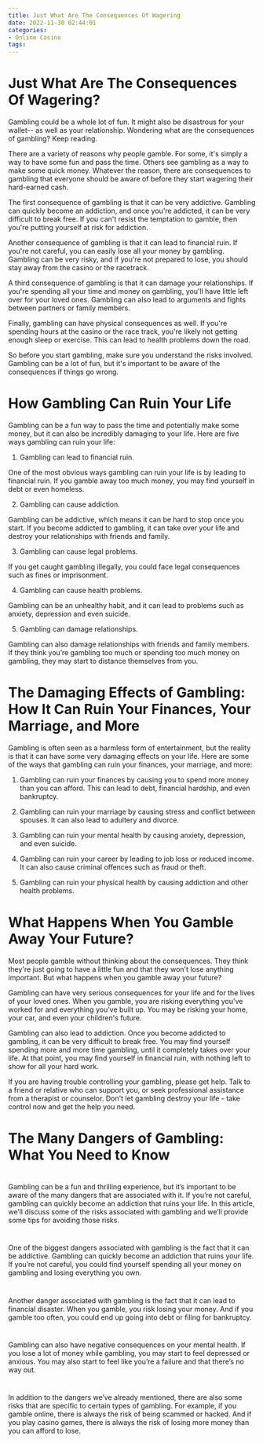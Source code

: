 ```yaml
---
title: Just What Are The Consequences Of Wagering
date: 2022-11-30 02:44:01
categories:
- Online Casino
tags:
---
```



#  Just What Are The Consequences Of Wagering?

Gambling could be a whole lot of fun. It might also be disastrous for your wallet-- as well as your relationship. Wondering what are the consequences of gambling? Keep reading.

There are a variety of reasons why people gamble. For some, it's simply a way to have some fun and pass the time. Others see gambling as a way to make some quick money. Whatever the reason, there are consequences to gambling that everyone should be aware of before they start wagering their hard-earned cash.

The first consequence of gambling is that it can be very addictive. Gambling can quickly become an addiction, and once you're addicted, it can be very difficult to break free. If you can't resist the temptation to gamble, then you're putting yourself at risk for addiction.

Another consequence of gambling is that it can lead to financial ruin. If you're not careful, you can easily lose all your money by gambling. Gambling can be very risky, and if you're not prepared to lose, you should stay away from the casino or the racetrack.

A third consequence of gambling is that it can damage your relationships. If you're spending all your time and money on gambling, you'll have little left over for your loved ones. Gambling can also lead to arguments and fights between partners or family members.

Finally, gambling can have physical consequences as well. If you're spending hours at the casino or the race track, you're likely not getting enough sleep or exercise. This can lead to health problems down the road.

So before you start gambling, make sure you understand the risks involved. Gambling can be a lot of fun, but it's important to be aware of the consequences if things go wrong.

#  How Gambling Can Ruin Your Life 

Gambling can be a fun way to pass the time and potentially make some money, but it can also be incredibly damaging to your life. Here are five ways gambling can ruin your life:

1. Gambling can lead to financial ruin.

One of the most obvious ways gambling can ruin your life is by leading to financial ruin. If you gamble away too much money, you may find yourself in debt or even homeless.

2. Gambling can cause addiction.

Gambling can be addictive, which means it can be hard to stop once you start. If you become addicted to gambling, it can take over your life and destroy your relationships with friends and family.

3. Gambling can cause legal problems.

If you get caught gambling illegally, you could face legal consequences such as fines or imprisonment.

4. Gambling can cause health problems.

Gambling can be an unhealthy habit, and it can lead to problems such as anxiety, depression and even suicide.

5. Gambling can damage relationships.

Gambling can also damage relationships with friends and family members. If they think you’re gambling too much or spending too much money on gambling, they may start to distance themselves from you.

#  The Damaging Effects of Gambling: How It Can Ruin Your Finances, Your Marriage, and More 

Gambling is often seen as a harmless form of entertainment, but the reality is that it can have some very damaging effects on your life. Here are some of the ways that gambling can ruin your finances, your marriage, and more:

1. Gambling can ruin your finances by causing you to spend more money than you can afford. This can lead to debt, financial hardship, and even bankruptcy.

2. Gambling can ruin your marriage by causing stress and conflict between spouses. It can also lead to adultery and divorce.

3. Gambling can ruin your mental health by causing anxiety, depression, and even suicide.

4. Gambling can ruin your career by leading to job loss or reduced income. It can also cause criminal offences such as fraud or theft.

5. Gambling can ruin your physical health by causing addiction and other health problems.

#  What Happens When You Gamble Away Your Future? 

Most people gamble without thinking about the consequences. They think they're just going to have a little fun and that they won't lose anything important. But what happens when you gamble away your future?

Gambling can have very serious consequences for your life and for the lives of your loved ones. When you gamble, you are risking everything you've worked for and everything you've built up. You may be risking your home, your car, and even your children's future.

Gambling can also lead to addiction. Once you become addicted to gambling, it can be very difficult to break free. You may find yourself spending more and more time gambling, until it completely takes over your life. At that point, you may find yourself in financial ruin, with nothing left to show for all your hard work.

If you are having trouble controlling your gambling, please get help. Talk to a friend or relative who can support you, or seek professional assistance from a therapist or counselor. Don't let gambling destroy your life - take control now and get the help you need.

#  The Many Dangers of Gambling: What You Need to Know

#

Gambling can be a fun and thrilling experience, but it’s important to be aware of the many dangers that are associated with it. If you’re not careful, gambling can quickly become an addiction that ruins your life. In this article, we’ll discuss some of the risks associated with gambling and we’ll provide some tips for avoiding those risks.

#

One of the biggest dangers associated with gambling is the fact that it can be addictive. Gambling can quickly become an addiction that ruins your life. If you’re not careful, you could find yourself spending all your money on gambling and losing everything you own.

#

Another danger associated with gambling is the fact that it can lead to financial disaster. When you gamble, you risk losing your money. And if you gamble too often, you could end up going into debt or filing for bankruptcy.

#

Gambling can also have negative consequences on your mental health. If you lose a lot of money while gambling, you may start to feel depressed or anxious. You may also start to feel like you’re a failure and that there’s no way out.

#

In addition to the dangers we’ve already mentioned, there are also some risks that are specific to certain types of gambling. For example, if you gamble online, there is always the risk of being scammed or hacked. And if you play casino games, there is always the risk of losing more money than you can afford to lose.